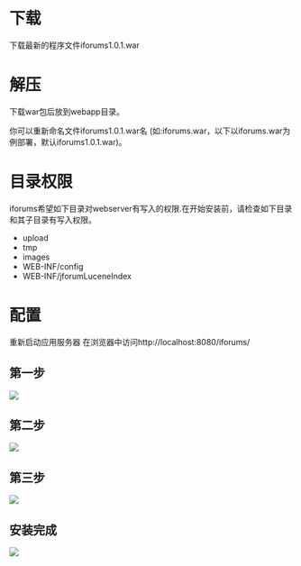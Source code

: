 # 下载 #
下载最新的程序文件iforums1.0.1.war
# 解压 #
下载war包后放到webapp目录。

你可以重新命名文件iforums1.0.1.war名
(如:iforums.war，以下以iforums.war为例部署，默认iforums1.0.1.war)。
# 目录权限 #
iforums希望如下目录对webserver有写入的权限.在开始安装前，请检查如下目录和其子目录有写入权限。
  * upload
  * tmp
  * images
  * WEB-INF/config
  * WEB-INF/jforumLuceneIndex

# 配置 #
重新启动应用服务器
在浏览器中访问http://localhost:8080/iforums/
## 第一步 ##
<img src='http://iforums.googlecode.com/files/install11.PNG'>
<h2>第二步</h2>
<img src='http://iforums.googlecode.com/files/install12.PNG'>
<h2>第三步</h2>
<img src='http://iforums.googlecode.com/files/install13.PNG'>
<h2>安装完成</h2>
<img src='http://iforums.googlecode.com/files/install15.PNG'>